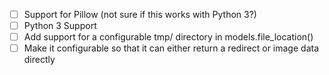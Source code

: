 - [ ] Support for Pillow (not sure if this works with Python 3?)
- [ ] Python 3 Support
- [ ] Add support for a configurable tmp/ directory in models.file_location()
- [ ] Make it configurable so that it can either return a redirect or image data directly
